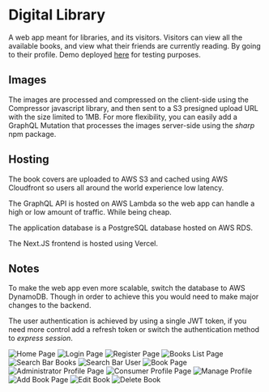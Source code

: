 # Digital Library
A web app meant for libraries, and its visitors. Visitors can view all the available books, and view what their friends are currently reading. By going to their profile.
Demo deployed [here](https://digital-library-main.vercel.app/) for testing purposes.

## Images
The images are processed and compressed on the client-side using the Compressor javascript library, and then sent to a S3 presigned upload URL with the size limited to 1MB. For more flexibility, you can easily add a GraphQL Mutation that processes the images server-side using the *sharp* npm package.

## Hosting
The book covers are uploaded to AWS S3 and cached using AWS Cloudfront so users all around the world experience low latency.

The GraphQL API is hosted on AWS Lambda so the web app can handle a high or low amount of traffic. While being cheap.

The application database is a PostgreSQL database hosted on AWS RDS.

The Next.JS frontend is hosted using Vercel.

## Notes
To make the web app even more scalable, switch the database to AWS DynamoDB. Though in order to achieve this you would need to make major changes to the backend. 

The user authentication is achieved by using a single JWT token, if you need more control add a refresh token or switch the authentication method to *express session*. 

![Home Page](https://i.imgur.com/1kfQoUK.jpg)
![Login Page](https://i.imgur.com/W6EkkPH.jpg)
![Register Page](https://i.imgur.com/qYpvjZW.jpg)
![Books List Page](https://i.imgur.com/XMmLsKi.jpg)
![Search Bar Books](https://i.imgur.com/7PDjRWm.jpg)
![Search Bar User](https://i.imgur.com/bLpzu3A.jpg)
![Book Page](https://i.imgur.com/MrIzuqK.jpg)
![Administrator Profile Page](https://i.imgur.com/s53pqCR.jpg)
![Consumer Profile Page](https://i.imgur.com/exysv31.jpg)
![Manage Profile](https://i.imgur.com/EE1Kqdj.jpg)
![Add Book Page](https://i.imgur.com/qr94DdZ.jpg)
![Edit Book](https://i.imgur.com/bzd4u1T.jpg)
![Delete Book](https://i.imgur.com/0iYMAe1.jpg)
